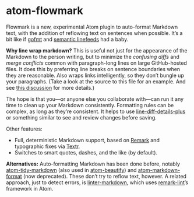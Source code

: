 # atom-flowmark

Flowmark is a new, experimental Atom plugin to auto-format Markdown text, with the
addition of reflowing text on sentences when possible.
It’s a bit like if
[gofmt](https://utcc.utoronto.ca/~cks/space/blog/programming/GoWhyGofmtAccepted) and
[semantic linefeeds](http://rhodesmill.org/brandon/2012/one-sentence-per-line/) had a
baby.

**Why line wrap markdown?** This is useful not just for the appearance of the Markdown to the
person writing, but to minimize the *confusing diffs* and *merge conflicts* common with
paragraph-long lines on large GitHub-hosted files.
It does this by preferring line breaks on sentence boundaries when they are reasonable.
Also wraps links intelligently, so they don’t bungle up your paragraphs.
(Take a look at the source to this file for an example.
And see [this discussion](https://github.com/shurcooL/markdownfmt/issues/17) for more
details.)

The hope is that you—or anyone else you collaborate with—can run it any time to clean up
your Markdown consistently.
Formatting rules can be complex, as long as they’re consistent.
It helps to use [line-diff-details-plus](https://atom.io/packages/line-diff-details-plus)
or something similar to see and review changes before saving.

Other features:

- Full, deterministic Markdown support, based on
  [Remark](https://github.com/remarkjs/remark) and typographic fixes via
  [Textr](https://github.com/A/textr).
- Switches to smart quotes, dashes, and the like (by default).

**Alternatives:** Auto-formatting Markdown has been done before, notably
[atom-tidy-markdown](https://github.com/slang800/atom-tidy-markdown) (also used in
[atom-beautify](https://github.com/Glavin001/atom-beautify)) and
[atom-markdown-format](https://github.com/shurcooL-legacy/atom-markdown-format) (now
deprecated). These don’t try to reflow text, however.
A related approach, just to detect errors, is
[linter-markdown](https://github.com/AtomLinter/linter-markdown), which uses
[remark-lint](https://github.com/remarkjs/remark-lint)’s framework in Atom.

